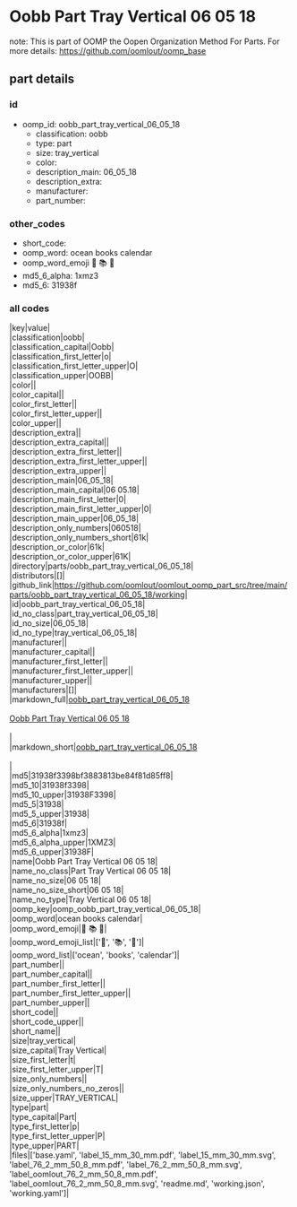 # Oobb Part Tray Vertical 06 05 18  

note: This is part of OOMP the Oopen Organization Method For Parts. For more details: https://github.com/oomlout/oomp_base

##  part details





### id
* oomp_id: oobb_part_tray_vertical_06_05_18
  * classification: oobb
  * type: part
  * size: tray_vertical
  * color: 
  * description_main: 06_05_18
  * description_extra: 
  * manufacturer: 
  * part_number: 

### other_codes
* short_code: 
* oomp_word: ocean books calendar
* oomp_word_emoji :ocean: :books: :calendar:
* md5_6_alpha: 1xmz3
* md5_6: 31938f

### all codes 
|key|value|  
|classification|oobb|  
|classification_capital|Oobb|  
|classification_first_letter|o|  
|classification_first_letter_upper|O|  
|classification_upper|OOBB|  
|color||  
|color_capital||  
|color_first_letter||  
|color_first_letter_upper||  
|color_upper||  
|description_extra||  
|description_extra_capital||  
|description_extra_first_letter||  
|description_extra_first_letter_upper||  
|description_extra_upper||  
|description_main|06_05_18|  
|description_main_capital|06 05.18|  
|description_main_first_letter|0|  
|description_main_first_letter_upper|0|  
|description_main_upper|06_05_18|  
|description_only_numbers|060518|  
|description_only_numbers_short|61k|  
|description_or_color|61k|  
|description_or_color_upper|61K|  
|directory|parts/oobb_part_tray_vertical_06_05_18|  
|distributors|[]|  
|github_link|https://github.com/oomlout/oomlout_oomp_part_src/tree/main/parts/oobb_part_tray_vertical_06_05_18/working|  
|id|oobb_part_tray_vertical_06_05_18|  
|id_no_class|part_tray_vertical_06_05_18|  
|id_no_size|06_05_18|  
|id_no_type|tray_vertical_06_05_18|  
|manufacturer||  
|manufacturer_capital||  
|manufacturer_first_letter||  
|manufacturer_first_letter_upper||  
|manufacturer_upper||  
|manufacturers|[]|  
|markdown_full|[oobb_part_tray_vertical_06_05_18](https://github.com/oomlout/oomlout_oomp_part_src/tree/main/parts/oobb_part_tray_vertical_06_05_18/working)<br>[](https://github.com/oomlout/oomlout_oomp_part_src/tree/main/parts/oobb_part_tray_vertical_06_05_18/working)<br>[Oobb Part Tray Vertical 06 05 18](https://github.com/oomlout/oomlout_oomp_part_src/tree/main/parts/oobb_part_tray_vertical_06_05_18/working)<br><br>|  
|markdown_short|[oobb_part_tray_vertical_06_05_18](https://github.com/oomlout/oomlout_oomp_part_src/tree/main/parts/oobb_part_tray_vertical_06_05_18/working)<br><br>|  
|md5|31938f3398bf3883813be84f81d85ff8|  
|md5_10|31938f3398|  
|md5_10_upper|31938F3398|  
|md5_5|31938|  
|md5_5_upper|31938|  
|md5_6|31938f|  
|md5_6_alpha|1xmz3|  
|md5_6_alpha_upper|1XMZ3|  
|md5_6_upper|31938F|  
|name|Oobb Part Tray Vertical 06 05 18|  
|name_no_class|Part Tray Vertical 06 05 18|  
|name_no_size|06 05 18|  
|name_no_size_short|06 05 18|  
|name_no_type|Tray Vertical 06 05 18|  
|oomp_key|oomp_oobb_part_tray_vertical_06_05_18|  
|oomp_word|ocean books calendar|  
|oomp_word_emoji|:ocean: :books: :calendar:|  
|oomp_word_emoji_list|[':ocean:', ':books:', ':calendar:']|  
|oomp_word_list|['ocean', 'books', 'calendar']|  
|part_number||  
|part_number_capital||  
|part_number_first_letter||  
|part_number_first_letter_upper||  
|part_number_upper||  
|short_code||  
|short_code_upper||  
|short_name||  
|size|tray_vertical|  
|size_capital|Tray Vertical|  
|size_first_letter|t|  
|size_first_letter_upper|T|  
|size_only_numbers||  
|size_only_numbers_no_zeros||  
|size_upper|TRAY_VERTICAL|  
|type|part|  
|type_capital|Part|  
|type_first_letter|p|  
|type_first_letter_upper|P|  
|type_upper|PART|  
|files|['base.yaml', 'label_15_mm_30_mm.pdf', 'label_15_mm_30_mm.svg', 'label_76_2_mm_50_8_mm.pdf', 'label_76_2_mm_50_8_mm.svg', 'label_oomlout_76_2_mm_50_8_mm.pdf', 'label_oomlout_76_2_mm_50_8_mm.svg', 'readme.md', 'working.json', 'working.yaml']|  
